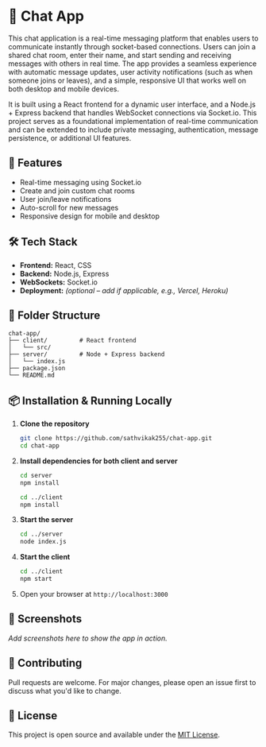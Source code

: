 # 💬 Chat App

This chat application is a real-time messaging platform that enables users to communicate instantly through socket-based connections. Users can join a shared chat room, enter their name, and start sending and receiving messages with others in real time. The app provides a seamless experience with automatic message updates, user activity notifications (such as when someone joins or leaves), and a simple, responsive UI that works well on both desktop and mobile devices.

It is built using a React frontend for a dynamic user interface, and a Node.js + Express backend that handles WebSocket connections via Socket.io. This project serves as a foundational implementation of real-time communication and can be extended to include private messaging, authentication, message persistence, or additional UI features.
## 🚀 Features

- Real-time messaging using Socket.io  
- Create and join custom chat rooms  
- User join/leave notifications  
- Auto-scroll for new messages  
- Responsive design for mobile and desktop

## 🛠️ Tech Stack

- **Frontend:** React, CSS  
- **Backend:** Node.js, Express  
- **WebSockets:** Socket.io  
- **Deployment:** *(optional – add if applicable, e.g., Vercel, Heroku)*

## 📂 Folder Structure

```
chat-app/
├── client/         # React frontend
│   └── src/
├── server/         # Node + Express backend
│   └── index.js
├── package.json
└── README.md
```

## 📦 Installation & Running Locally

1. **Clone the repository**
   ```bash
   git clone https://github.com/sathvikak255/chat-app.git
   cd chat-app
   ```

2. **Install dependencies for both client and server**
   ```bash
   cd server
   npm install

   cd ../client
   npm install
   ```

3. **Start the server**
   ```bash
   cd ../server
   node index.js
   ```

4. **Start the client**
   ```bash
   cd ../client
   npm start
   ```

5. Open your browser at `http://localhost:3000`

## 📸 Screenshots

*Add screenshots here to show the app in action.*

## 🤝 Contributing

Pull requests are welcome. For major changes, please open an issue first to discuss what you'd like to change.

## 📄 License

This project is open source and available under the [MIT License](LICENSE).
